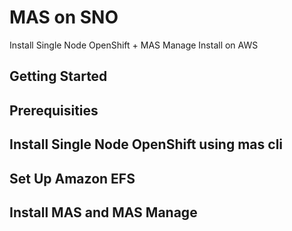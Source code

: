 # MAS on SNO
Install Single Node OpenShift + MAS Manage Install on AWS

## Getting Started


## Prerequisities


## Install Single Node OpenShift using mas cli


## Set Up Amazon EFS


## Install MAS and MAS Manage

